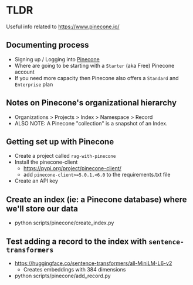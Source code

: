# TLDR

Useful info related to https://www.pinecone.io/

## Documenting process

- Signing up / Logging into [Pinecone](https://www.pinecone.io/)
- Where are going to be starting with a `Starter` (aka Free) Pinecone account
- If you need more capacity then Pinecone also offers a `Standard` and `Enterprise` plan

## Notes on Pinecone's organizational hierarchy

- Organizations > Projects > Index > Namespace > Record
- ALSO NOTE: A Pinecone "collection" is a snapshot of an Index.

## Getting set up with Pinecone

- Create a project called `rag-with-pinecone`
- Install the pinecone-client
  - https://pypi.org/project/pinecone-client/
  - add `pinecone-client>=5.0.1,<6.0` to the requirements.txt file
- Create an API key

## Create an index (ie: a Pinecone database) where we'll store our data

- python scripts/pinecone/create_index.py

## Test adding a record to the index with `sentence-transformers`

- https://huggingface.co/sentence-transformers/all-MiniLM-L6-v2
  - Creates embeddings with 384 dimensions
- python scripts/pinecone/add_record.py